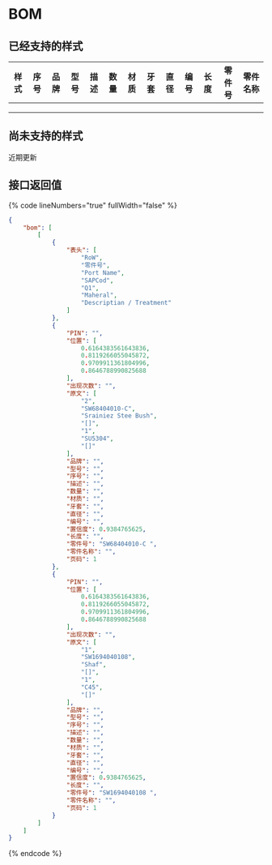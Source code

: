 # BOM

## 已经支持的样式

<table data-view="cards"><thead><tr><th>样式</th><th>序号</th><th>品牌</th><th>型号</th><th>描述</th><th>数量</th><th>材质</th><th>牙套</th><th>直径</th><th>编号</th><th>长度</th><th>零件号</th><th>零件名称</th></tr></thead><tbody><tr><td></td><td></td><td></td><td></td><td></td><td></td><td></td><td></td><td></td><td></td><td></td><td></td><td></td></tr><tr><td></td><td></td><td></td><td></td><td></td><td></td><td></td><td></td><td></td><td></td><td></td><td></td><td></td></tr><tr><td></td><td></td><td></td><td></td><td></td><td></td><td></td><td></td><td></td><td></td><td></td><td></td><td></td></tr></tbody></table>



## 尚未支持的样式

近期更新





## 接口返回值



{% code lineNumbers="true" fullWidth="false" %}
```json
{
    "bom": [
        [
            {
                "表头": [
                    "RoW",
                    "零件号",
                    "Port Name",
                    "SAPCod",
                    "Q1",
                    "Maheral",
                    "Descriptian / Treatment"
                ]
            },
            {
                "PIN": "",
                "位置": [
                    0.6164383561643836,
                    0.8119266055045872,
                    0.9709911361804996,
                    0.8646788990825688
                ],
                "出现次数": "",
                "原文": [
                    "2",
                    "SW68404010-C",
                    "Srainiez Stee Bush",
                    "[]",
                    "1",
                    "SU5304",
                    "[]"
                ],
                "品牌": "",
                "型号": "",
                "序号": "",
                "描述": "",
                "数量": "",
                "材质": "",
                "牙套": "",
                "直径": "",
                "编号": "",
                "置信度": 0.9384765625,
                "长度": "",
                "零件号": "SW68404010-C ",
                "零件名称": "",
                "页码": 1
            },
            {
                "PIN": "",
                "位置": [
                    0.6164383561643836,
                    0.8119266055045872,
                    0.9709911361804996,
                    0.8646788990825688
                ],
                "出现次数": "",
                "原文": [
                    "1",
                    "SW1694040108",
                    "Shaf",
                    "[]",
                    "1",
                    "C45",
                    "[]"
                ],
                "品牌": "",
                "型号": "",
                "序号": "",
                "描述": "",
                "数量": "",
                "材质": "",
                "牙套": "",
                "直径": "",
                "编号": "",
                "置信度": 0.9384765625,
                "长度": "",
                "零件号": "SW1694040108 ",
                "零件名称": "",
                "页码": 1
            }
        ]
    ]
}
```
{% endcode %}

